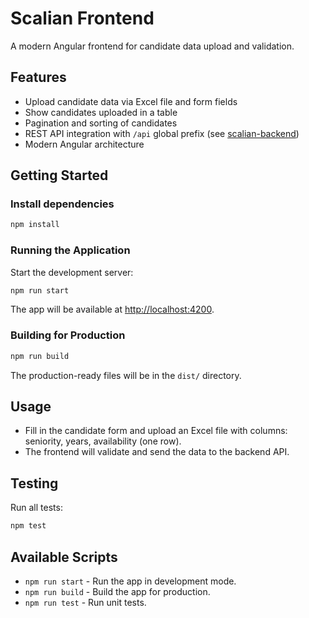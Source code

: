 # Scalian Frontend

A modern Angular frontend for candidate data upload and validation.

## Features

- Upload candidate data via Excel file and form fields
- Show candidates uploaded in a table
- Pagination and sorting of candidates
- REST API integration with `/api` global prefix (see [scalian-backend](https://github.com/mjmmattoni98/scalian-backend.git))
- Modern Angular architecture

## Getting Started

### Install dependencies

```bash
npm install
```

### Running the Application

Start the development server:

```bash
npm run start
```

The app will be available at [http://localhost:4200](http://localhost:4200).

### Building for Production

```bash
npm run build
```

The production-ready files will be in the `dist/` directory.

## Usage

- Fill in the candidate form and upload an Excel file with columns: seniority, years, availability (one row).
- The frontend will validate and send the data to the backend API.

## Testing

Run all tests:

```bash
npm test
```

## Available Scripts

- `npm run start` - Run the app in development mode.
- `npm run build` - Build the app for production.
- `npm run test` - Run unit tests.
